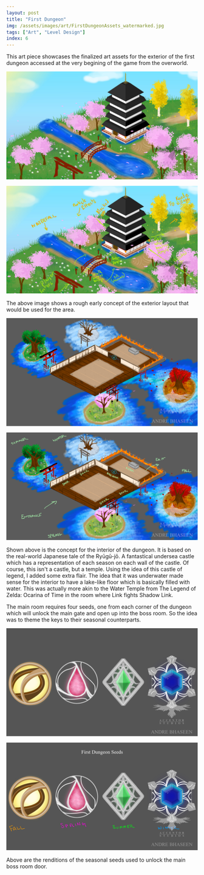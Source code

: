 ```yaml
---
layout: post
title: "First Dungeon"
img: /assets/images/art/FirstDungeonAssets_watermarked.jpg
tags: ["Art", "Level Design"]
index: 6
---
```


This art piece showcases the finalized art assets for the exterior of the first dungeon accessed at the very begining of the game from the overworld.

![Preliminary Concept Art](/assets/images/art/EarlyTempleConceptLocation_watermarked.jpg)

![Preliminary Concept Art Annotated](/assets/images/art/EarlyTempleConceptLocationWNotes_watermarked.jpg)

The above image shows a rough early concept of the exterior layout that would be used for the area.

![Temple Interior](/assets/images/art/TutorialDungeon_watermarked.jpg)

![Temple Interior Annotated](/assets/images/art/TutorialDungeon_Annotated_watermarked.jpg)

Shown above is the concept for the interior of the dungeon. It is based on the real-world Japanese tale of the Ryūgū-jō. A fantastical undersea castle which has a representation of each season on each wall of the castle. Of course, this isn't a castle, but a temple. Using the idea of this castle of legend, I added some extra flair. The idea that it was underwater made sense for the interior to have a lake-like floor which is basically filled with water. This was actually more akin to the Water Temple from The Legend of Zelda: Ocarina of Time in the room where Link fights Shadow Link.

The main room requires four seeds, one from each corner of the dungeon which will unlock the main gate and open up into the boss room. So the idea was to theme the keys to their seasonal counterparts.

![Four Seeds](/assets/images/art/AllFourSeeds_watermarked.jpg)

![Four Seeds](/assets/images/art/AllFourSeeds_w_labels_watermarked.jpg)

Above are the renditions of the seasonal seeds used to unlock the main boss room door.
